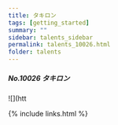 ```yaml
---
title: タキロン 
tags: [getting_started]
summary: ""
sidebar: talents_sidebar
permalink: talents_10026.html
folder: talents
---
```



##### No.10026 タキロン  

![](htt





{% include links.html %}
